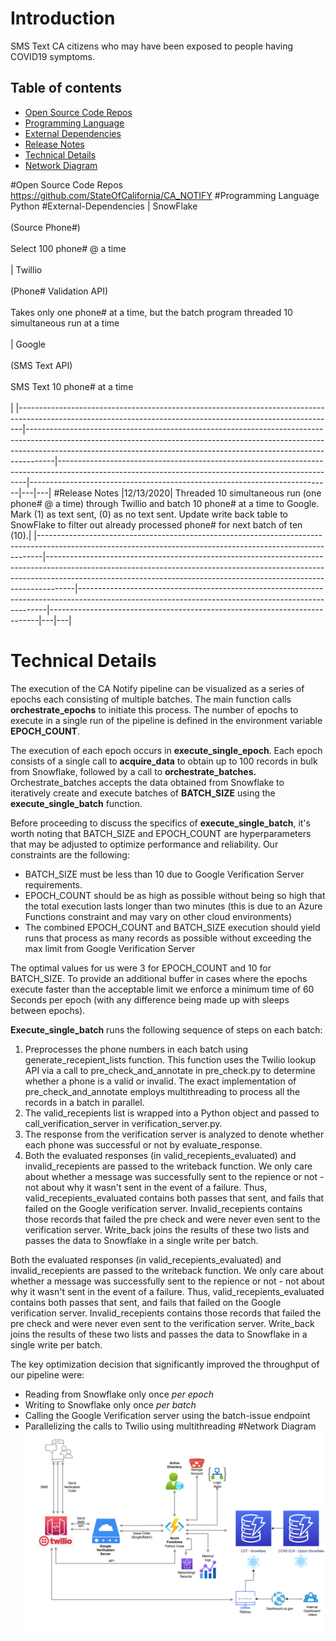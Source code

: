 # Introduction 
SMS Text CA citizens who may have been exposed to people having COVID19 symptoms.
## Table of contents
* [Open Source Code Repos](#open-source-code-repos)
* [Programming Language](#programming-language)
* [External Dependencies](#external-dependencies)
* [Release Notes](#release-notes)
* [Technical Details](#technical-details)
* [Network Diagram](#network-diagram)

#Open Source Code Repos
https://github.com/StateOfCalifornia/CA_NOTIFY
#Programming Language
Python
#External-Dependencies
| SnowFlake<br><br>(Source Phone#)<br><br>Select 100 phone# @ a time<br><br> | Twillio<br> <br>(Phone# Validation API)<br><br>Takes only one phone# at a time, but the batch program threaded 10 simultaneous run at a time<br><br> | Google<br><br>(SMS Text API)<br><br> SMS Text 10 phone# at a time<br><br> |
|-------------------------------------------------------------------------------------------------------------------------------------------------------------|-------------------------------------------------------------------------------------------------------------------------------------------------------------------------------------------------------------------------------------------------|----------------------------------------------------------------------------------------------------------------------------------------------------|---------------------------------------------------------------------------|---|---|
#Release Notes
|12/13/2020| Threaded 10 simultaneous run (one phone# @ a time) through Twillio and batch 10 phone# at a time to Google.  Mark (1) as text sent, (0) as no text sent. Update write back table to SnowFlake to filter out already processed phone# for next batch of ten (10).|
|-------------------------------------------------------------------------------------------------------------------------------------------------------------|-------------------------------------------------------------------------------------------------------------------------------------------------------------------------------------------------------------------------------------------------|----------------------------------------------------------------------------------------------------------------------------------------------------|---------------------------------------------------------------------------|---|---|

# Technical Details
The execution of the CA Notify pipeline can be visualized as a series of epochs each consisting of multiple batches. The main function calls **orchestrate_epochs** to initiate this process. The number of epochs to execute in a single run of the pipeline is defined in the environment variable **EPOCH_COUNT**. 

The execution of each epoch occurs in **execute_single_epoch**. Each epoch consists of a single call to **acquire_data** to obtain up to 100 records in bulk from Snowflake, followed by a call to **orchestrate_batches.**  Orchestrate_batches accepts the data obtained from Snowflake to iteratively create and execute batches of **BATCH_SIZE** using the **execute_single_batch** function.

Before proceeding to discuss the specifics of **execute_single_batch**, it's worth noting that BATCH_SIZE and EPOCH_COUNT are hyperparameters that may be adjusted to optimize performance and reliability. Our constraints are the following:
- BATCH_SIZE must be less than 10 due to Google Verification Server requirements. 
- EPOCH_COUNT should be as high as possible without being so high that the total execution lasts longer than two minutes (this is due to an Azure Functions constraint and may vary on other cloud environments)
- The combined EPOCH_COUNT and BATCH_SIZE execution should yield runs that process as many records as possible without exceeding the max limit from Google Verification Server

The optimal values for us were 3 for EPOCH_COUNT and 10 for BATCH_SIZE. To provide an additional buffer in cases where the epochs execute faster than the acceptable limit we enforce a minimum time of 60 Seconds per epoch (with any difference being made up with sleeps between epochs).

**Execute_single_batch** runs the following sequence of steps on each batch:
1. Preprocesses the phone numbers in each batch using generate_recepient_lists function. This function uses the Twilio lookup API via a call to pre_check_and_annotate in pre_check.py to determine whether a phone is a valid or invalid. The exact implementation of pre_check_and_annotate employs multithreading to process all the records in a batch in parallel.
2. The valid_recepients list is wrapped into a Python object and passed to call_verification_server in verification_server.py. 
3. The response from the verification server is analyzed to denote whether each phone was successful or not by evaluate_response. 
4. Both the evaluated responses (in valid_recepients_evaluated) and invalid_recepients are passed to the writeback function. We only care about whether a message was successfully sent to the repience or not - not about why it wasn't sent in the event of a failure. Thus, valid_recepients_evaluated contains both passes that sent, and fails that failed on the Google verification server. Invalid_recepients contains those records that failed the pre check and were never even sent to the verification server. Write_back joins the results of these two lists and passes the data to Snowflake in a single write per batch.

Both the evaluated responses (in valid_recepients_evaluated) and invalid_recepients are passed to the writeback function. We only care about whether a message was successfully sent to the repience or not - not about why it wasn't sent in the event of a failure. Thus, valid_recepients_evaluated contains both passes that sent, and fails that failed on the Google verification server. Invalid_recepients contains those records that failed the pre check and were never even sent to the verification server. Write_back joins the results of these two lists and passes the data to Snowflake in a single write per batch.

The key optimization decision that significantly improved the throughput of our pipeline were:
- Reading from Snowflake only once *per epoch*
- Writing to Snowflake only once *per batch*
- Calling the Google Verification server using the batch-issue endpoint
- Parallelizing the calls to Twilio using multithreading
#Network Diagram
![Network Diagram](images/NetworkDiagram.png)


